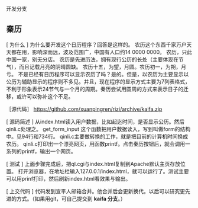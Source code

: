 开发分支

秦历
----
[ 为什么 ]
为什么要开发这个日历程序？回答是这样的。 农历这个东西千家万户天天都在用，影响深而远，波及范围广，中国有人口约14 0000 0000。 农历，只此中国一家，别无分店。 农历是先进历法，拥有现行公历的长处（主要体现在节气），而且记载月亮的阴晴圆缺。 农历十五，为望，月圆。农历初一，为朔，月亏。
不是已经有日历程序可以显示农历了吗？是的。但是，以农历为主要显示以公历为辅助显示的程序则不多见。并且，现在程序的显示方式主要为7列表格式，不利于形象表示24节气与一个月的周期。秦历尝试用圆周的方式来表示日子的迁移，或许可以弥补这个不足。

［源代码］
https://github.com/xuanpingren/rizi/archive/kaifa.zip

[ 源码简述 ]
从index.html读入用户数据，比如起迄时间，是否显示公历。然后qinli.c处理之。 get_form_input 这个函数把用户数据读入，写到叫做form的结构中。见94行和734行。 qinli.c主要做转换的工作，就是把目前的计算机时间换成农历。 qinli.c打印出一个漂亮网页，用函数printf。点击秦历按钮后，就会调用一系列的printf，输出一个网页。

[ 测试 ]
上面步骤完成后，把ql.cgi与index.html复制到Apache默认主页存放位置。 打开浏览器，在地址栏输入127.0.0.1/index.html，就可以运行了。测试主要可以用prinf打印，然后刷新index.html看效果与输出。

[ 上交代码 ]
代码发到宣平人邮箱合并。他合并后会更新换代。以后可以研究更先进的方式。（如果用git，可自己提交到 <b>kaifa 分支</b>。）